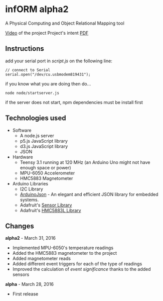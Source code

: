 # infORM alpha2
A Physical Computing and Object Relational Mapping tool

[Video](https://vimeo.com/161095259) of the project
Project's intent [PDF](https://github.com/mixania/infORM/blob/master/ProjectIntent.pdf)

## Instructions

add your serial port in *script.js* on the following line:
```
// connect to Serial
serial.open("/dev/cu.usbmodem819431");
```

if you know what you are doing then do...
```
node node/startserver.js
```

if the server does not start, npm dependencies must be install first


## Technologies used
* Software
  * A node.js server
  * p5.js JavaScript library
  * d3.js JavaScript library
  * JSON
* Hardware
  * Teensy 3.1 running at 120 MHz (an Arduino Uno might not have enough space or power)
  * MPU-6050 Accelerometer
  * HMC5883 Magnetometer
* Arduino Libraries
  * I2C Library
  * [ArduinoJson](https://github.com/bblanchon/ArduinoJson) - An elegant and efficient JSON library for embedded systems.
   * Adafruit's [Sensor Library](https://github.com/adafruit/Adafruit_Sensor)
  * Adafruit's [HMC5883L Library](https://github.com/adafruit/Adafruit_HMC5883_Unified)

## Changes
**alpha2** - March 31, 2016
* Implemented MPU-6050's temperature readings
* Added the HMC5883 magnetometer to the project
* Added magnetometer reads
* Added different event triggers for each of the type of readings
* Improved the calculation of *event significance* thanks to the added sensors

**alpha** - March 28, 2016
* First release
